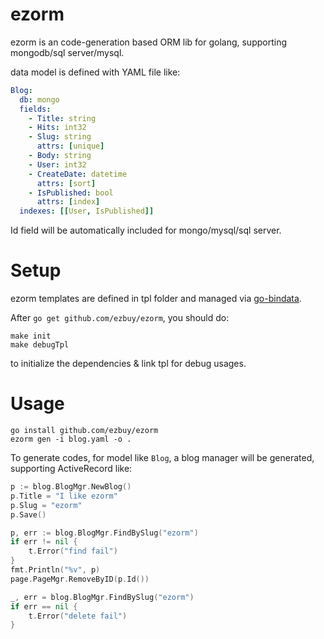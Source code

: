 # ezorm

ezorm is an code-generation based ORM lib for golang, supporting mongodb/sql server/mysql.

data model is defined with YAML file like:

```yaml
Blog:
  db: mongo
  fields:
    - Title: string
    - Hits: int32
    - Slug: string
      attrs: [unique]
    - Body: string
    - User: int32
    - CreateDate: datetime
      attrs: [sort]
    - IsPublished: bool
      attrs: [index]
  indexes: [[User, IsPublished]]
```

Id field will be automatically included for mongo/mysql/sql server.

# Setup

ezorm templates are defined in tpl folder and managed via [go-bindata](http://github.com/jteeuwen/go-bindata/).

After `go get github.com/ezbuy/ezorm`, you should do:

	make init
	make debugTpl

to initialize the dependencies & link tpl for debug usages.

# Usage

	go install github.com/ezbuy/ezorm
	ezorm gen -i blog.yaml -o .

To generate codes, for model like `Blog`, a blog manager will be generated, supporting ActiveRecord like:

```go
p := blog.BlogMgr.NewBlog()
p.Title = "I like ezorm"
p.Slug = "ezorm"
p.Save()

p, err := blog.BlogMgr.FindBySlug("ezorm")
if err != nil {
	t.Error("find fail")
}
fmt.Println("%v", p)
page.PageMgr.RemoveByID(p.Id())

_, err = blog.BlogMgr.FindBySlug("ezorm")
if err == nil {
	t.Error("delete fail")
}
```
